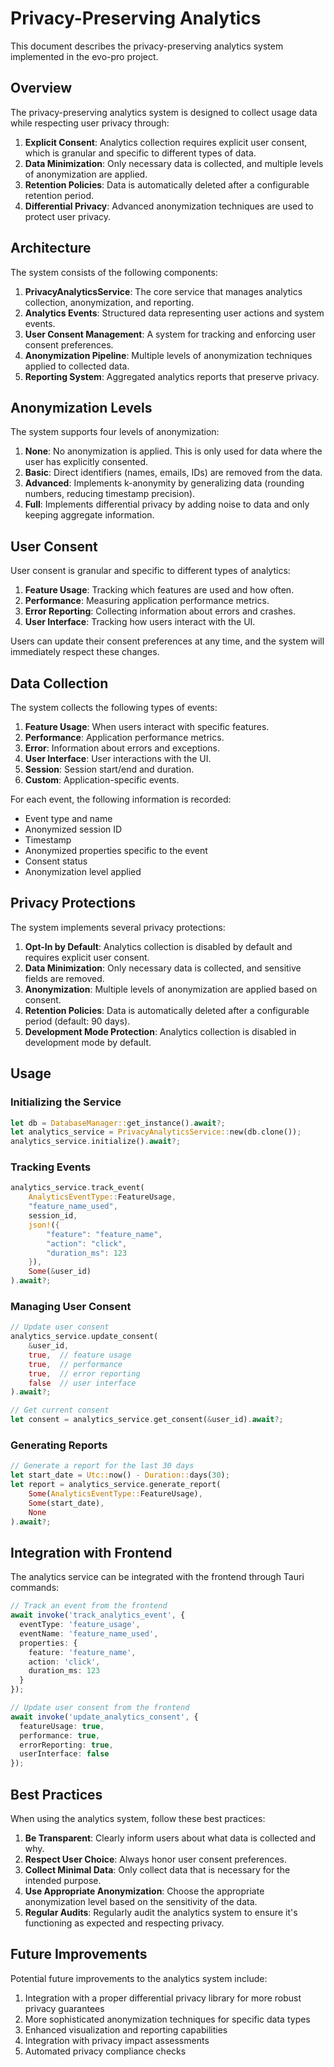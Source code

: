 # Privacy-Preserving Analytics

This document describes the privacy-preserving analytics system implemented in the evo-pro project.

## Overview

The privacy-preserving analytics system is designed to collect usage data while respecting user privacy through:

1. **Explicit Consent**: Analytics collection requires explicit user consent, which is granular and specific to different types of data.
2. **Data Minimization**: Only necessary data is collected, and multiple levels of anonymization are applied.
3. **Retention Policies**: Data is automatically deleted after a configurable retention period.
4. **Differential Privacy**: Advanced anonymization techniques are used to protect user privacy.

## Architecture

The system consists of the following components:

1. **PrivacyAnalyticsService**: The core service that manages analytics collection, anonymization, and reporting.
2. **Analytics Events**: Structured data representing user actions and system events.
3. **User Consent Management**: A system for tracking and enforcing user consent preferences.
4. **Anonymization Pipeline**: Multiple levels of anonymization techniques applied to collected data.
5. **Reporting System**: Aggregated analytics reports that preserve privacy.

## Anonymization Levels

The system supports four levels of anonymization:

1. **None**: No anonymization is applied. This is only used for data where the user has explicitly consented.
2. **Basic**: Direct identifiers (names, emails, IDs) are removed from the data.
3. **Advanced**: Implements k-anonymity by generalizing data (rounding numbers, reducing timestamp precision).
4. **Full**: Implements differential privacy by adding noise to data and only keeping aggregate information.

## User Consent

User consent is granular and specific to different types of analytics:

1. **Feature Usage**: Tracking which features are used and how often.
2. **Performance**: Measuring application performance metrics.
3. **Error Reporting**: Collecting information about errors and crashes.
4. **User Interface**: Tracking how users interact with the UI.

Users can update their consent preferences at any time, and the system will immediately respect these changes.

## Data Collection

The system collects the following types of events:

1. **Feature Usage**: When users interact with specific features.
2. **Performance**: Application performance metrics.
3. **Error**: Information about errors and exceptions.
4. **User Interface**: User interactions with the UI.
5. **Session**: Session start/end and duration.
6. **Custom**: Application-specific events.

For each event, the following information is recorded:

- Event type and name
- Anonymized session ID
- Timestamp
- Anonymized properties specific to the event
- Consent status
- Anonymization level applied

## Privacy Protections

The system implements several privacy protections:

1. **Opt-In by Default**: Analytics collection is disabled by default and requires explicit user consent.
2. **Data Minimization**: Only necessary data is collected, and sensitive fields are removed.
3. **Anonymization**: Multiple levels of anonymization are applied based on consent.
4. **Retention Policies**: Data is automatically deleted after a configurable period (default: 90 days).
5. **Development Mode Protection**: Analytics collection is disabled in development mode by default.

## Usage

### Initializing the Service

```rust
let db = DatabaseManager::get_instance().await?;
let analytics_service = PrivacyAnalyticsService::new(db.clone());
analytics_service.initialize().await?;
```

### Tracking Events

```rust
analytics_service.track_event(
    AnalyticsEventType::FeatureUsage,
    "feature_name_used",
    session_id,
    json!({
        "feature": "feature_name",
        "action": "click",
        "duration_ms": 123
    }),
    Some(&user_id)
).await?;
```

### Managing User Consent

```rust
// Update user consent
analytics_service.update_consent(
    &user_id,
    true,  // feature usage
    true,  // performance
    true,  // error reporting
    false  // user interface
).await?;

// Get current consent
let consent = analytics_service.get_consent(&user_id).await?;
```

### Generating Reports

```rust
// Generate a report for the last 30 days
let start_date = Utc::now() - Duration::days(30);
let report = analytics_service.generate_report(
    Some(AnalyticsEventType::FeatureUsage),
    Some(start_date),
    None
).await?;
```

## Integration with Frontend

The analytics service can be integrated with the frontend through Tauri commands:

```typescript
// Track an event from the frontend
await invoke('track_analytics_event', {
  eventType: 'feature_usage',
  eventName: 'feature_name_used',
  properties: {
    feature: 'feature_name',
    action: 'click',
    duration_ms: 123
  }
});

// Update user consent from the frontend
await invoke('update_analytics_consent', {
  featureUsage: true,
  performance: true,
  errorReporting: true,
  userInterface: false
});
```

## Best Practices

When using the analytics system, follow these best practices:

1. **Be Transparent**: Clearly inform users about what data is collected and why.
2. **Respect User Choice**: Always honor user consent preferences.
3. **Collect Minimal Data**: Only collect data that is necessary for the intended purpose.
4. **Use Appropriate Anonymization**: Choose the appropriate anonymization level based on the sensitivity of the data.
5. **Regular Audits**: Regularly audit the analytics system to ensure it's functioning as expected and respecting privacy.

## Future Improvements

Potential future improvements to the analytics system include:

1. Integration with a proper differential privacy library for more robust privacy guarantees
2. More sophisticated anonymization techniques for specific data types
3. Enhanced visualization and reporting capabilities
4. Integration with privacy impact assessments
5. Automated privacy compliance checks